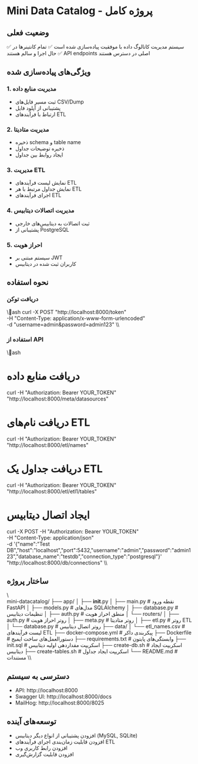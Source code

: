 ﻿# Mini Data Catalog - پروژه کامل

## وضعیت فعلی
✅ سیستم مدیریت کاتالوگ داده با موفقیت پیاده‌سازی شده است
✅ تمام کانتینرها در حال اجرا و سالم هستند
✅ API endpoints اصلی در دسترس هستند

## ویژگی‌های پیاده‌سازی شده

### 1. مدیریت منابع داده
- ثبت مسیر فایل‌های CSV/Dump
- پشتیبانی از آپلود فایل
- ارتباط با فرآیندهای ETL

### 2. مدیریت متادیتا
- ذخیره schema و table name
- ذخیره توضیحات جداول
- ایجاد روابط بین جداول

### 3. مدیریت ETL
- نمایش لیست فرآیندهای ETL
- نمایش جداول مرتبط با هر ETL
- اجرای فرآیندهای ETL

### 4. مدیریت اتصالات دیتابیس
- ثبت اتصالات به دیتابیس‌های خارجی
- پشتیبانی از PostgreSQL

### 5. احراز هویت
- سیستم مبتنی بر JWT
- کاربران ثبت شده در دیتابیس

## نحوه استفاده

### دریافت توکن
\\\ash
curl -X POST "http://localhost:8000/token" \
  -H "Content-Type: application/x-www-form-urlencoded" \
  -d "username=admin&password=admin123"
\\\

### استفاده از API
\\\ash
# دریافت منابع داده
curl -H "Authorization: Bearer YOUR_TOKEN" "http://localhost:8000/meta/datasources"

# دریافت نام‌های ETL
curl -H "Authorization: Bearer YOUR_TOKEN" "http://localhost:8000/etl/names"

# دریافت جداول یک ETL
curl -H "Authorization: Bearer YOUR_TOKEN" "http://localhost:8000/etl/etl1/tables"

# ایجاد اتصال دیتابیس
curl -X POST -H "Authorization: Bearer YOUR_TOKEN" \
  -H "Content-Type: application/json" \
  -d '{"name":"Test DB","host":"localhost","port":5432,"username":"admin","password":"admin123","database_name":"testdb","connection_type":"postgresql"}' \
  "http://localhost:8000/db/connections"
\\\

## ساختار پروژه
\\\
mini-datacatalog/
├── app/
│   ├── __init__.py
│   ├── main.py              # نقطه ورود FastAPI
│   ├── models.py            # مدل‌های SQLAlchemy
│   ├── database.py          # تنظیمات دیتابیس
│   ├── auth.py              # منطق احراز هویت
│   └── routers/
│       ├── auth.py          # روتر احراز هویت
│       ├── meta.py          # روتر متادیتا
│       ├── etl.py           # روتر ETL
│       └── database.py      # روتر اتصال دیتابیس
├── data/
│   └── etl_names.csv        # لیست فرآیندهای ETL
├── docker-compose.yml       # پیکربندی داکر
├── Dockerfile              # دستورالعمل‌های ساخت ایمیج
├── requirements.txt        # وابستگی‌های پایتون
├── init.sql               # اسکریپت مقداردهی اولیه دیتابیس
├── create-db.sh           # اسکریپت ایجاد دیتابیس
├── create-tables.sh       # اسکریپت ایجاد جداول
└── README.md              # مستندات
\\\

## دسترسی به سیستم
- API: http://localhost:8000
- Swagger UI: http://localhost:8000/docs
- MailHog: http://localhost:8000/8025

## توسعه‌های آینده
- افزودن پشتیبانی از انواع دیگر دیتابیس (MySQL, SQLite)
- افزودن قابلیت زمان‌بندی اجرای فرآیندهای ETL
- افزودن رابط کاربری وب
- افزودن قابلیت گزارش‌گیری
